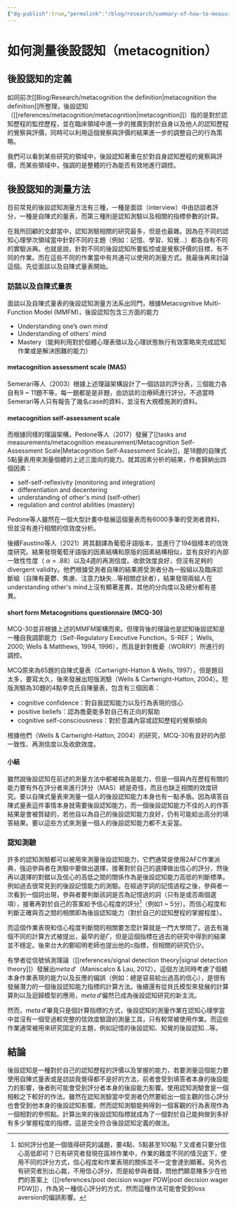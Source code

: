```yaml
---
{"dg-publish":true,"permalink":"/blog/research/summary-of-how-to-measure-metacognition/","title":"如何測量後設認知（metacognition）","tags":["ideas","metacognition","measurement","blog"]}
---
```


# 如何測量後設認知（metacognition）

## 後設認知的定義

如同前次[[Blog/Research/metacognition the definition\|metacognition the definition]]所整理，後設認知（[[references/metacognition/metacognition\|metacognition]]）指的是對於認知歷程的監控歷程，並在臨床領域中進一步的推廣到對於自身以及他人的認知歷程的覺察與評價，同時可以利用這個覺察與評價的結果進一步的調整自己的行為策略。

我們可以看到某些研究的領域中，後設認知著重在於對自身認知歷程的覺察與評價，而某些領域中，強調的是整體的行為能否有效地進行調控。

## 後設認知的測量方法

目前常見的後設認知測量方法有三種，一種是面談（interview）中由訪談者評分，一種是自陳式的量表，而第三種則是認知測驗以及相關的指標參數的計算。

在我所回顧的文獻當中，認知測驗相關的研究最多，但是也最雜。因為在不同的認知心理學次領域當中針對不同的主題（例如：記憶、學習、知覺…）都各自有不同的實驗派典。也就是說，針對不同的後設認知所要監控或是覺察評價的目標，有不同的作業。而在這些不同的作業當中有共通可以使用的測量方式。我最後再來討論這個。先從面談以及自陳式量表開始。


### 訪談以及自陳式量表

面談以及自陳式量表的後設認知測量方法系出同門，根據Metacognitive Multi-Function Model (MMFM)，後設認知包含三方面的能力
- Understanding one’s own mind
- Understanding of others’ mind
- Mastery（能夠利用對於個體心理表徵以及心理狀態執行有效策略來完成認知作業或是解決困難的能力）

#### metacognition assessment scale (MAS)

Semerari等人（2003）根據上述理論架構設計了一個訪談的評分表，三個能力各自有9 ~ 11題不等，每一題都是是非題，由訪談的治療師進行評分。不過當時Semerari等人只有報告了幾名case的資料，並沒有大規模施測的資料。


#### metacognition self-assessment scale
而根據同樣的理論架構，Pedone等人（2017）發展了[[tasks and measurements/metacognition measurement/Metacognition Self-Assessment Scale\|Metacognition Self-Assessment Scale]]，是18題的自陳式5點量表用來測量個體的上述三面向的能力。就其因素分析的結果，作者歸納出四個因素：
- self-self-reflexivity (monitoring and integration)
- differentiation and decentering
- understanding of other's mind (self-other)
- regulation and control abilities (mastery)

Pedone等人雖然在一個大型計畫中發展這個量表而有6000多筆的受測者資料，但並沒有進行相關的信效度分析。

後續Faustino等人（2021）將其翻譯為葡萄牙語版本，並進行了194個樣本的信效度研究。結果發現葡萄牙語版的因素結構和原版的因素結構相似，並有良好的內部一致性性度（ $\alpha = .88$）以及4週的再測信度。收歛效度良好，但沒有足夠的divergent validity。他們根據受測者自陳的結果將受測者分為一般組以及臨床診斷組（自陳有憂鬱、焦慮、注意力缺失…等相關症狀者），結果發現兩組人在understanding other's mind上沒有顯著差異，其他的分向度以及總分都有差異。

#### short form Metacognitions questionnaire (MCQ-30)

MCQ-30並非根據上述的MMFM架構而來。但理背後的理論也是認知後設認知是一種自我調節能力（Self-Regulatory Executive Function，S-REF； Wells, 2000; Wells & Matthews, 1994, 1996），而且是針對擔憂（WORRY）所進行的調控。

MCQ原來為65題的自陳式量表（Cartwright-Hatton & Wells, 1997），但是題目太多，要寫太久，後來發展出短版測驗（Wells & Cartwright-Hatton, 2004）。短版測驗為30題的4點李克氏自陳量表，包含有三個因素：
- cognitive confidence：對自我認知能力以及行為表現的信心
- positive beliefs：認為擔憂能多對自己有正向的幫助
- cognitive self-consciousness：對於意識內容或認知歷程的覺察傾向

根據他們（Wells & Cartwright-Hatton, 2004）的研究，MCQ-30有良好的內部一致性、再測信度以及收歛效度。


#### 小結

雖然說後設認知在前述的測量方法中都被視為是能力，但是一個與內在歷程有關的能力要有外在評分者來進行評分（MAS）總是奇怪，而且也缺乏相關的效度研究。要以自陳式量表來測量一個人的後設認知能力本身也有一點矛盾。因為填答自陳式量表這件事情本身就需要後設認知能力，而一個後設認知能力不佳的人的作答結果是會被質疑的，若他自以為自己的後設認知能力良好，仍有可能給出高分的填答結果。要以這些方式來測量一個人的後設認知能力都不太妥當。


### 認知測驗

許多的認知測驗都可以被用來測量後設認知能力，它們通常是使用2AFC作業派典，強迫參與者在測驗中要做出選擇，接著對於自己的選擇做出信心的評分，然後再以選擇的對錯以及信心的高低之間的關係作為是後設認知能力高低的判斷標準。例如過去很常見到的後設記憶能力的測驗。在經過字詞的記憶過程之後，參與者一次看到一個詞出現，參與者要判斷該詞是否為記憶過的詞（只有是或否兩個選項），接著再對於自己的答案給予信心程度的評分[^1]（例如1 ~ 5分）。而信心程度和判斷正確與否之間的相關即為後設認知能力（對於自己的認知歷程的掌握程度）。

而這個作業表現和信心程度判斷間的相關要怎麼計算就是一門大學問了。過去有幾個不同的計算方式被提出，最早的是$\Gamma$，但是這個指標在過去的研究中得到的結果並不穩定。後來台大的鄭昭明老師也提出他的c指標，但相關的研究仍少。

有學者從信號偵測理論（[[references/signal detection theory\|signal detection theory]]）發展出$meta\, d'$（Maniscalco & Lau, 2012）。這個方法同時考慮了個體本身作業表現的能力以及反應的偏誤（例如：總是容易給出過高的信心），是很有發展潛力的一個後設認知能力指標的計算方法。後續還有從貝氏模型來發展的計算算則以及迴歸模型的應用，$meta\, d'$儼然已成為後設認知研究的新主流。

然而，$meta\, d'$畢竟只是個計算指標的方式，後設認知的測量作業在認知心理學當中並沒有一個受過較完整的信效度驗證的測量工具，只有較常被使用作業。而這些作業通常被用來研究固定的主題，例如記憶的後設認知、知覺的後設認知…等。


## 結論

後設認知是一種對於自己的認知歷程的評價以及掌握的能力，若要測量這個能力要使用自陳式量表或是訪談我覺得都不是好的方法，前者會受到填答者本身的後設能力的影響，後者則可能會受到評分者本身的後設能力影響。使用認知測驗會是一個相較之下較好的作法。雖然在認知測驗當中受測者仍然要給出一個主觀的信心評分也會受到他本身的後設認知影響。然而認知測驗能夠得到一個客觀的行為表現作為一個相對的參照點。計算出來的後設認知指標就成為了一個對於自己能夠做到多好有多少掌握程度的指標，這是完全符合後設認知定義的做法。


[^1]: 如何評分也是一個值得研究的議題，要4點、5點甚至100點？又或者只要分信心高低即可？已有研究者發現在區辨作業中，作業的難度不同的情況底下，使用不同的評分方式，信心程度和作業表現的關係並不一定會達到顯著。另外也有研究者別出心裁，不用信心評分，而是給參與者錢，問他們願意賭多少在他們的答案上（[[references/post decision wager PDW\|post decision wager PDW]]），作為另一種信心評分的方式，然而這種作法可能會受到loss aversion的偏誤影響。